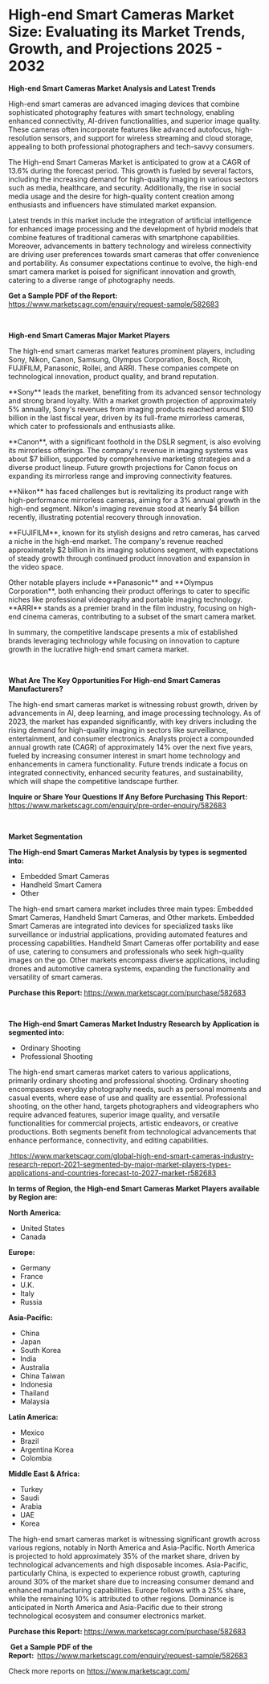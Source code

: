 <p><h1>High-end Smart Cameras Market Size: Evaluating its Market Trends, Growth, and Projections 2025 - 2032</h1></p><p><strong>High-end Smart Cameras Market Analysis and Latest Trends</strong></p>
<p><p>High-end smart cameras are advanced imaging devices that combine sophisticated photography features with smart technology, enabling enhanced connectivity, AI-driven functionalities, and superior image quality. These cameras often incorporate features like advanced autofocus, high-resolution sensors, and support for wireless streaming and cloud storage, appealing to both professional photographers and tech-savvy consumers.</p><p>The High-end Smart Cameras Market is anticipated to grow at a CAGR of 13.6% during the forecast period. This growth is fueled by several factors, including the increasing demand for high-quality imaging in various sectors such as media, healthcare, and security. Additionally, the rise in social media usage and the desire for high-quality content creation among enthusiasts and influencers have stimulated market expansion.</p><p>Latest trends in this market include the integration of artificial intelligence for enhanced image processing and the development of hybrid models that combine features of traditional cameras with smartphone capabilities. Moreover, advancements in battery technology and wireless connectivity are driving user preferences towards smart cameras that offer convenience and portability. As consumer expectations continue to evolve, the high-end smart camera market is poised for significant innovation and growth, catering to a diverse range of photography needs.</p></p>
<p><strong>Get a Sample PDF of the Report:&nbsp;</strong> <a href="https://www.marketscagr.com/enquiry/request-sample/582683?utm_campaign=3166&utm_medium=2&utm_source=Github&utm_content=ia&utm_term=23032025&utm_id=high-end-smart-cameras">https://www.marketscagr.com/enquiry/request-sample/582683</a></p>
<p>&nbsp;</p>
<p><strong>High-end Smart Cameras Major Market Players</strong></p>
<p><p>The high-end smart cameras market features prominent players, including Sony, Nikon, Canon, Samsung, Olympus Corporation, Bosch, Ricoh, FUJIFILM, Panasonic, Rollei, and ARRI. These companies compete on technological innovation, product quality, and brand reputation.</p><p>**Sony** leads the market, benefiting from its advanced sensor technology and strong brand loyalty. With a market growth projection of approximately 5% annually, Sony's revenues from imaging products reached around $10 billion in the last fiscal year, driven by its full-frame mirrorless cameras, which cater to professionals and enthusiasts alike.</p><p>**Canon**, with a significant foothold in the DSLR segment, is also evolving its mirrorless offerings. The company's revenue in imaging systems was about $7 billion, supported by comprehensive marketing strategies and a diverse product lineup. Future growth projections for Canon focus on expanding its mirrorless range and improving connectivity features.</p><p>**Nikon** has faced challenges but is revitalizing its product range with high-performance mirrorless cameras, aiming for a 3% annual growth in the high-end segment. Nikon's imaging revenue stood at nearly $4 billion recently, illustrating potential recovery through innovation.</p><p>**FUJIFILM**, known for its stylish designs and retro cameras, has carved a niche in the high-end market. The company's revenue reached approximately $2 billion in its imaging solutions segment, with expectations of steady growth through continued product innovation and expansion in the video space.</p><p>Other notable players include **Panasonic** and **Olympus Corporation**, both enhancing their product offerings to cater to specific niches like professional videography and portable imaging technology. **ARRI** stands as a premier brand in the film industry, focusing on high-end cinema cameras, contributing to a subset of the smart camera market.</p><p>In summary, the competitive landscape presents a mix of established brands leveraging technology while focusing on innovation to capture growth in the lucrative high-end smart camera market.</p></p>
<p>&nbsp;</p>
<p><strong>What Are The Key Opportunities For High-end Smart Cameras Manufacturers?</strong></p>
<p><p>The high-end smart cameras market is witnessing robust growth, driven by advancements in AI, deep learning, and image processing technology. As of 2023, the market has expanded significantly, with key drivers including the rising demand for high-quality imaging in sectors like surveillance, entertainment, and consumer electronics. Analysts project a compounded annual growth rate (CAGR) of approximately 14% over the next five years, fueled by increasing consumer interest in smart home technology and enhancements in camera functionality. Future trends indicate a focus on integrated connectivity, enhanced security features, and sustainability, which will shape the competitive landscape further.</p></p>
<p><strong>Inquire or Share Your Questions If Any Before Purchasing This Report:</strong> <a href="https://www.marketscagr.com/enquiry/pre-order-enquiry/582683?utm_campaign=3166&utm_medium=2&utm_source=Github&utm_content=ia&utm_term=23032025&utm_id=high-end-smart-cameras">https://www.marketscagr.com/enquiry/pre-order-enquiry/582683</a></p>
<p>&nbsp;</p>
<p><strong>Market Segmentation</strong></p>
<p><strong>The High-end Smart Cameras Market Analysis by types is segmented into:</strong></p>
<p><ul><li>Embedded Smart Cameras</li><li>Handheld Smart Camera</li><li>Other</li></ul></p>
<p><p>The high-end smart camera market includes three main types: Embedded Smart Cameras, Handheld Smart Cameras, and Other markets. Embedded Smart Cameras are integrated into devices for specialized tasks like surveillance or industrial applications, providing automated features and processing capabilities. Handheld Smart Cameras offer portability and ease of use, catering to consumers and professionals who seek high-quality images on the go. Other markets encompass diverse applications, including drones and automotive camera systems, expanding the functionality and versatility of smart cameras.</p></p>
<p><strong>Purchase this Report:&nbsp;</strong><a href="https://www.marketscagr.com/purchase/582683?utm_campaign=3166&utm_medium=2&utm_source=Github&utm_content=ia&utm_term=23032025&utm_id=high-end-smart-cameras">https://www.marketscagr.com/purchase/582683</a></p>
<p>&nbsp;</p>
<p><strong>The High-end Smart Cameras Market Industry Research by Application is segmented into:</strong></p>
<p><ul><li>Ordinary Shooting</li><li>Professional Shooting</li></ul></p>
<p><p>The high-end smart cameras market caters to various applications, primarily ordinary shooting and professional shooting. Ordinary shooting encompasses everyday photography needs, such as personal moments and casual events, where ease of use and quality are essential. Professional shooting, on the other hand, targets photographers and videographers who require advanced features, superior image quality, and versatile functionalities for commercial projects, artistic endeavors, or creative productions. Both segments benefit from technological advancements that enhance performance, connectivity, and editing capabilities.</p></p>
<p><a href="https://www.marketscagr.com/global-high-end-smart-cameras-industry-research-report-2021-segmented-by-major-market-players-types-applications-and-countries-forecast-to-2027-market-r582683?utm_campaign=3166&utm_medium=2&utm_source=Github&utm_content=ia&utm_term=23032025&utm_id=high-end-smart-cameras">&nbsp;https://www.marketscagr.com/global-high-end-smart-cameras-industry-research-report-2021-segmented-by-major-market-players-types-applications-and-countries-forecast-to-2027-market-r582683</a></p>
<p><strong>In terms of Region, the High-end Smart Cameras Market Players available by Region are:</strong></p>
<p>
    <p> <strong> North America: </strong>
        <ul>
            <li>United States</li>
            <li>Canada</li>
        </ul>
        </p> 
    <p> <strong> Europe: </strong>
        <ul>
            <li>Germany</li>
            <li>France</li>
            <li>U.K.</li>
            <li>Italy</li>
            <li>Russia</li>
        </ul>
        </p> 
    <p> <strong> Asia-Pacific: </strong>
        <ul>
            <li>China</li>
            <li>Japan</li>
            <li>South Korea</li>
            <li>India</li>
            <li>Australia</li>
            <li>China Taiwan</li>
            <li>Indonesia</li>
            <li>Thailand</li>
            <li>Malaysia</li>
        </ul>
        </p> 
    <p> <strong> Latin America: </strong>
        <ul>
            <li>Mexico</li>
            <li>Brazil</li>
            <li>Argentina Korea</li>
            <li>Colombia</li>
        </ul>
        </p> 
    <p> <strong> Middle East & Africa: </strong>
        <ul>
            <li>Turkey</li>
            <li>Saudi</li>
            <li>Arabia</li>
            <li>UAE</li>
            <li>Korea</li>
        </ul>
    </p>
    </p>
<p><p>The high-end smart cameras market is witnessing significant growth across various regions, notably in North America and Asia-Pacific. North America is projected to hold approximately 35% of the market share, driven by technological advancements and high disposable incomes. Asia-Pacific, particularly China, is expected to experience robust growth, capturing around 30% of the market share due to increasing consumer demand and enhanced manufacturing capabilities. Europe follows with a 25% share, while the remaining 10% is attributed to other regions. Dominance is anticipated in North America and Asia-Pacific due to their strong technological ecosystem and consumer electronics market.</p></p>
<p><strong>Purchase this Report: </strong><a href="https://www.marketscagr.com/purchase/582683?utm_campaign=3166&utm_medium=2&utm_source=Github&utm_content=ia&utm_term=23032025&utm_id=high-end-smart-cameras">https://www.marketscagr.com/purchase/582683</a></p>
<p>&nbsp;<strong>Get a Sample PDF of the Report:&nbsp;&nbsp;</strong><a href="https://www.marketscagr.com/enquiry/request-sample/582683?utm_campaign=3166&utm_medium=2&utm_source=Github&utm_content=ia&utm_term=23032025&utm_id=high-end-smart-cameras">https://www.marketscagr.com/enquiry/request-sample/582683</a></p>
<p><strong></strong></p>
<p>Check more reports on <a href="https://www.marketscagr.com/?utm_campaign=3166&utm_medium=2&utm_source=Github&utm_content=ia&utm_term=23032025&utm_id=high-end-smart-cameras">https://www.marketscagr.com/</a></p>